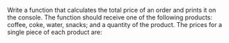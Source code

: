 Write a function that calculates the total price of an order and prints it on the console. The function should receive one of the following products: coffee, coke, water, snacks; and a quantity of the product. The prices for a single piece of each product are: 


